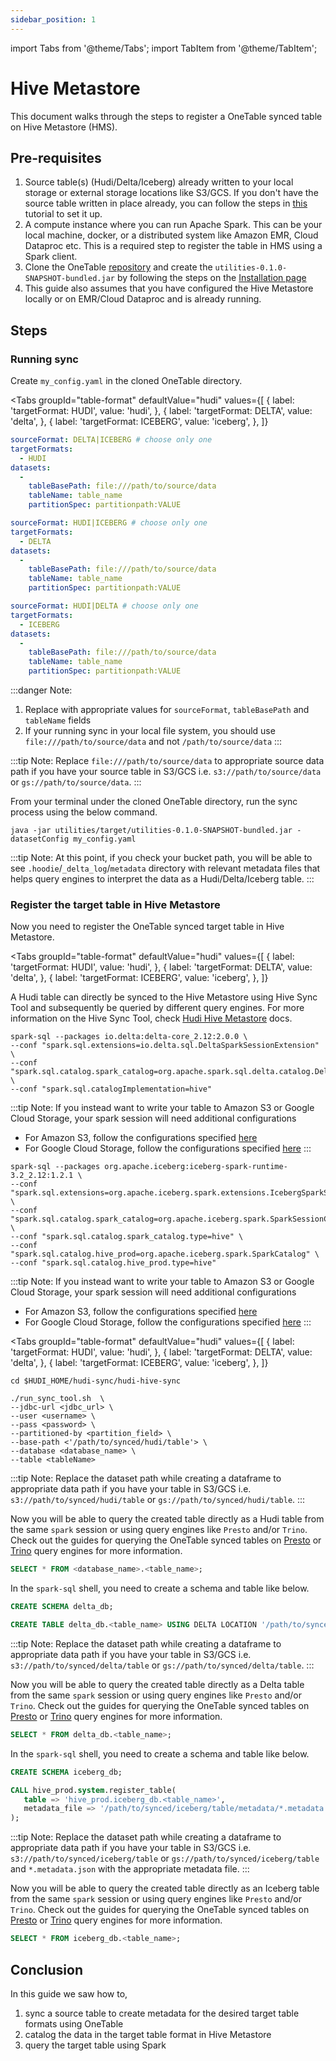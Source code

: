 ```yaml
---
sidebar_position: 1
---
```


import Tabs from '@theme/Tabs';
import TabItem from '@theme/TabItem';

# Hive Metastore
This document walks through the steps to register a OneTable synced table on Hive Metastore (HMS).

## Pre-requisites
1. Source table(s) (Hudi/Delta/Iceberg) already written to your local storage or external storage locations like S3/GCS. 
   If you don't have the source table written in place already,
   you can follow the steps in [this](https://onetable.dev/docs/how-to#create-dataset) tutorial to set it up.
2. A compute instance where you can run Apache Spark. This can be your local machine, docker,
   or a distributed system like Amazon EMR, Cloud Dataproc etc.
   This is a required step to register the table in HMS using a Spark client.
3. Clone the OneTable [repository](https://github.com/onetable-io/onetable) and create the
   `utilities-0.1.0-SNAPSHOT-bundled.jar` by following the steps on the [Installation page](https://onetable.dev/docs/setup) 
4. This guide also assumes that you have configured the Hive Metastore locally or on EMR/Cloud Dataproc
   and is already running.

## Steps
### Running sync
Create `my_config.yaml` in the cloned OneTable directory.

<Tabs
groupId="table-format"
defaultValue="hudi"
values={[
{ label: 'targetFormat: HUDI', value: 'hudi', },
{ label: 'targetFormat: DELTA', value: 'delta', },
{ label: 'targetFormat: ICEBERG', value: 'iceberg', },
]}
>
<TabItem value="hudi">

```yaml md title="yaml"
sourceFormat: DELTA|ICEBERG # choose only one
targetFormats:
  - HUDI
datasets:
  -
    tableBasePath: file:///path/to/source/data
    tableName: table_name
    partitionSpec: partitionpath:VALUE
```

</TabItem>
<TabItem value="delta">

```yaml md title="yaml"
sourceFormat: HUDI|ICEBERG # choose only one
targetFormats:
  - DELTA
datasets:
  -
    tableBasePath: file:///path/to/source/data
    tableName: table_name
    partitionSpec: partitionpath:VALUE
```

</TabItem>
<TabItem value="iceberg">

```yaml md title="yaml"
sourceFormat: HUDI|DELTA # choose only one
targetFormats:
  - ICEBERG
datasets:
  -
    tableBasePath: file:///path/to/source/data
    tableName: table_name
    partitionSpec: partitionpath:VALUE
```

</TabItem>
</Tabs>

:::danger Note:
1. Replace with appropriate values for `sourceFormat`, `tableBasePath` and `tableName` fields
2. If your running sync in your local file system, you should use `file:///path/to/source/data` and not `/path/to/source/data`
:::

:::tip Note:
Replace `file:///path/to/source/data` to appropriate source data path
if you have your source table in S3/GCS i.e. `s3://path/to/source/data` or `gs://path/to/source/data`.
:::

From your terminal under the cloned OneTable directory, run the sync process using the below command.
```shell md title="shell"
java -jar utilities/target/utilities-0.1.0-SNAPSHOT-bundled.jar -datasetConfig my_config.yaml
```

:::tip Note:
At this point, if you check your bucket path, you will be able to see `.hoodie`/`_delta_log`/`metadata` directory with
relevant metadata files that helps query engines to interpret the data as a Hudi/Delta/Iceberg table.
:::

### Register the target table in Hive Metastore 
Now you need to register the OneTable synced target table in Hive Metastore.  

<Tabs
groupId="table-format"
defaultValue="hudi"
values={[
{ label: 'targetFormat: HUDI', value: 'hudi', },
{ label: 'targetFormat: DELTA', value: 'delta', },
{ label: 'targetFormat: ICEBERG', value: 'iceberg', },
]}
>
<TabItem value="hudi">

A Hudi table can directly be synced to the Hive Metastore using Hive Sync Tool 
and subsequently be queried by different query engines. For more information on the Hive Sync Tool, check 
[Hudi Hive Metastore](https://hudi.apache.org/docs/syncing_metastore) docs.

</TabItem>
<TabItem value="delta">

```shell md title="shell"
spark-sql --packages io.delta:delta-core_2.12:2.0.0 \
--conf "spark.sql.extensions=io.delta.sql.DeltaSparkSessionExtension" \
--conf "spark.sql.catalog.spark_catalog=org.apache.spark.sql.delta.catalog.DeltaCatalog" \
--conf "spark.sql.catalogImplementation=hive"
```

:::tip Note:
If you instead want to write your table to Amazon S3 or Google Cloud Storage,
your spark session will need additional configurations
* For Amazon S3, follow the configurations specified [here](https://docs.delta.io/latest/delta-storage.html#quickstart-s3-single-cluster)
* For Google Cloud Storage, follow the configurations specified [here](https://docs.delta.io/latest/delta-storage.html#requirements-gcs)
:::

</TabItem>
<TabItem value="iceberg">

```shell md title="shell"
spark-sql --packages org.apache.iceberg:iceberg-spark-runtime-3.2_2.12:1.2.1 \
--conf "spark.sql.extensions=org.apache.iceberg.spark.extensions.IcebergSparkSessionExtensions" \
--conf "spark.sql.catalog.spark_catalog=org.apache.iceberg.spark.SparkSessionCatalog" \
--conf "spark.sql.catalog.spark_catalog.type=hive" \
--conf "spark.sql.catalog.hive_prod=org.apache.iceberg.spark.SparkCatalog" \
--conf "spark.sql.catalog.hive_prod.type=hive"
```

:::tip Note:
If you instead want to write your table to Amazon S3 or Google Cloud Storage,
your spark session will need additional configurations
* For Amazon S3, follow the configurations specified [here](https://docs.delta.io/latest/delta-storage.html#quickstart-s3-single-cluster)
* For Google Cloud Storage, follow the configurations specified [here](https://docs.delta.io/latest/delta-storage.html#requirements-gcs)
:::

</TabItem>
</Tabs>

<Tabs
groupId="table-format"
defaultValue="hudi"
values={[
{ label: 'targetFormat: HUDI', value: 'hudi', },
{ label: 'targetFormat: DELTA', value: 'delta', },
{ label: 'targetFormat: ICEBERG', value: 'iceberg', },
]}
>
<TabItem value="hudi">

```shell md title="shell"
cd $HUDI_HOME/hudi-sync/hudi-hive-sync

./run_sync_tool.sh  \
--jdbc-url <jdbc_url> \
--user <username> \
--pass <password> \
--partitioned-by <partition_field> \
--base-path <'/path/to/synced/hudi/table'> \
--database <database_name> \
--table <tableName>
```

:::tip Note:
Replace the dataset path while creating a dataframe to appropriate data path if you have your table
in S3/GCS i.e. `s3://path/to/synced/hudi/table` or `gs://path/to/synced/hudi/table`.
:::

Now you will be able to query the created table directly as a Hudi table from the same `spark` session or
using query engines like `Presto` and/or `Trino`. Check out the guides for querying the OneTable synced tables on
[Presto](https://link/to/presto) or [Trino](https://link/to/trino) query engines for more information.

```sql md title="sql"
SELECT * FROM <database_name>.<table_name>;
```

</TabItem>
<TabItem value="delta">

In the `spark-sql` shell, you need to create a schema and table like below.

```sql md title="sql"
CREATE SCHEMA delta_db;

CREATE TABLE delta_db.<table_name> USING DELTA LOCATION '/path/to/synced/delta/table';
```

:::tip Note:
Replace the dataset path while creating a dataframe to appropriate data path if you have your table
in S3/GCS i.e. `s3://path/to/synced/delta/table` or `gs://path/to/synced/delta/table`.
:::

Now you will be able to query the created table directly as a Delta table from the same `spark` session or
using query engines like `Presto` and/or `Trino`. Check out the guides for querying the OneTable synced tables on
[Presto](https://link/to/presto) or [Trino](https://link/to/trino) query engines for more information.

```sql md title="sql"
SELECT * FROM delta_db.<table_name>;
```

</TabItem>
<TabItem value="iceberg">

In the `spark-sql` shell, you need to create a schema and table like below.

```sql md title="sql"
CREATE SCHEMA iceberg_db;

CALL hive_prod.system.register_table(
   table => 'hive_prod.iceberg_db.<table_name>',
   metadata_file => '/path/to/synced/iceberg/table/metadata/*.metadata.json'
);

```

:::tip Note:
Replace the dataset path while creating a dataframe to appropriate data path if you have your table
in S3/GCS i.e. `s3://path/to/synced/iceberg/table` or `gs://path/to/synced/iceberg/table` and `*.metadata.json` 
with the appropriate metadata file.
:::

Now you will be able to query the created table directly as an Iceberg table from the same `spark` session or
using query engines like `Presto` and/or `Trino`. Check out the guides for querying the OneTable synced tables on 
[Presto](https://onetable.dev/docs/presto) or [Trino](https://onetable.dev/docs/trino) query engines for more information.

```sql md title="sql"
SELECT * FROM iceberg_db.<table_name>;
```

</TabItem>
</Tabs>

## Conclusion
In this guide we saw how to,
1. sync a source table to create metadata for the desired target table formats using OneTable
2. catalog the data in the target table format in Hive Metastore
3. query the target table using Spark
